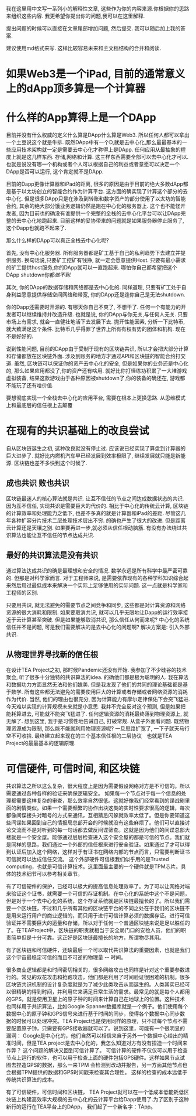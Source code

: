 
我在这里用中文写一系列小的解释性文章, 这些作为你的内容来源.你根据你的思路来组织这些内容. 我更希望你提出你的问题,我可以在这里解释.

提出问题的时候可以直接在文章尾部增加问题, 然后提交. 我可以随后加上我的答案.

建议使用md格式来写. 这样比较容易未来和主文档结构的合并和阅读.


# 如果Web3是一个iPad, 目前的通常意义上的dApp顶多算是一个计算器

# 什么样的App算得上是一个DApp
目前并没有什么权威的定义什么算是DApp什么算是Web3. 所以任何人都可以拿出一个土豆说这个就是牛排. 
既然DApp中有一个D,就是去中心化,那么最最基本的一些应用技术架构就一定是需要去中心化才称得上是DApp.
任何应用从最抽象的程度上就是这几样东西. 存储,网络和计算. 这三样东西需要全部可以去中心化才可以. 也就是说没有哪一个机构或者个人可以根据自己的利益或者意愿可以决定一个DApp是否可以运行, 这个肯定就不是DApp. 

目前的Dapp更像计算器和iPad的距离, 很多的原因是由于目前的绝大多数dApp都是基于以太坊创立的智能合约作为计算平台. 这方面的确实现了计算这个部分的去中心化. 但是很多DApp只是在涉及到转账和数字资产的部分使用了以太坊的智能合约, 其余的绝大部分饿业务逻辑仍然是跑在中心化的服务器上. 这个也不能怪开发者, 因为目前也的确没有谁提供一个完整的全栈的去中心化平台可以让DApp完整的去中心化地跑起来. 目前这样的妥协带来的问题就是如果服务器停止服务了, 这个Dapp也就跑不起来了.

那么什么样的DApp可以真正全栈去中心化呢?

首先, 没有中心化服务器. 所有服务器都是矿工基于自己的私利趋势下去建立并提供服务. 换句话说,只要矿工挖矿有钱挣, 就一定会愿意提供Host. 只要有最小需求的矿工提供host服务,你的DApp就可以一直跑起来. 哪怕你自己都希望把这个DApp shutdown你都*做不到*. 

其次, 你的DApp的数据存储和网络都是去中心化的. 同样道理, 只要有矿工处于自身利益愿意提供存储空间网络和带宽, 你的DApp还是连你自己是无法shutdown.

你的Dapp还需要时开源的. 有哪天你自己不爽了, 不想干了. 任何一个有能力的开发者可以继续维持并改造升级. 也就是说, 你的DApp与你无关,与任何人无关. 只要市场上有需求, 就会一直健壮地活下去发展下去. 抛开性能因素, 分析一下比特币, 就大致满足这个条件. 比特币几乎得罪了世界上所有有权有势的团体和机构. 现在不是好好的.

说到性能问题, 目前的DApp由于受制于现有的区块链共识, 所以才会把大部分计算和存储都放在区块链外面. 涉及到账务的地方才通过API和区块链的智能合约打交道. 虽然, 区块链可以保证你的资产去中心化的安全, 但是如果你的业务还是中心化的, 那么如果应用都没了,你的资产还有啥用. 就好比你打怪练功积累了一大堆游戏虚拟装备, 结果这款游戏由于各种原因被shutdown了,你的装备的确还在, 游戏都不能玩了还有啥价值.

要想彻底实现一个全栈去中心化的应用平台, 需要在根本上更换思路. 从思维模式上和最底层的信任根上去颠覆

# 在现有的共识基础上的改良尝试

自从区块链诞生之初, 这种改良就没有停止过. 应该说已经实现了算盘到计算器的巨大进步了. 就好比内燃机汽车早已经发展到效率极限了, 继续发展就只能是新能源. 区块链也差不多快到这个时候了. 
## 成也共识 败也共识

区块链最迷人的核心算法就是共识. 让互不信任的节点之间达成数据状态的共识. 因为互不信任, 实现共识是需要巨大的代价的. 相比于中心化的传统云计算, 区块链的计算效率和处理能力之低下, 也差不多真的就是计算器和iPad的差距. 尽管这几年各种扩容分片技术二层处理技术层出不穷. 的确也产生了很大的改进. 但是距离云计算还是天壤之别. 如果要再进一步,就必须从信任根动脑筋. 有没有办法绕过共识算法也能让互不信任的节点达成共识. 
## 最好的共识算法是没有共识
通过算法达成共识的确是最理想和安全的情况. 数学永远是所有科学中最严密可靠的. 但那是对科学家而言. 对于工程师来说, 是需要依靠现有的各种学科知识综合起来然后用过最低成本来解决一个实际上足够使用的实际问题. 这一点就是科学家和工程师的区别. 

只要用共识, 就无法避免的需要节点之间竞争和同步, 这些都是对计算资源和网络资源的很大消耗和限制. 如果要取消共识, 就可以几乎无限地让Dapp的运行效率接近于云计算甚至突破. 但是如果能够取消共识, 那么信任从何而来呢? 中心化的系统信任并不是问题, 可是我们需要解决的是去中心化的问题啊? 解决方案是: 引入外部共识. 

## 从物理世界寻找新的信任根

在设计TEA Project之初, 那时候Pandemic还没有开始. 我参加了不少硅谷的技术聚会, 听了很多十分独特的共识算法的idea. 的确他们都是极为聪明的人. 我在算法和数据功力方面显然无法和他们媲美. 但是我发现了他们的共同的理论基础都是基于数学. 所有这些都无法避免的需要使用巨大的计算或者存储或者网络资源的消耗作为代价. 当然, 他们的理由也很充分, 因为计算能力有摩尔定律保佑下会突飞猛进. 今天难以实现的计算规模未来就是小意思. 我并不完全反对这个预测, 但是如果把能耗算进去, 可能就不能突飞猛进了. 任何逻辑资源的消耗最终落到物理资源上, 就无解了. 想到这里, 我于是习惯性地告诫自己, 打破常规. 从盒子外面看问题. 既然物理资源成为限制, 那么能不能就利用物理资源呢? 一旦思路扩宽了, 一下子就天马行空不可收拾. 最终建立起来现在的三个基本信任根的二层协议　也就是TEA Project的最最基本的逻辑原理.

# 可信硬件, 可信时间, 和区块链

共识算法之所以这么复杂，很大程度上是因为需要假设网络对方是不可信的。所以需要通过各种各样的验证来确保逻辑安全。 如果每一个节点对于每一个信息的处理都需要这样复杂的审查，那么效率自然很低。这就好像我们经常看到的谍战剧里面的剧情类似。如果一个需要频繁的协作出块这类的实时性要求很高的逻辑，每次都像间谍接头对暗号的方式来通讯，互相猜忌闪躲就效率太低了。但是你要知道这些间谍如果回到自己的情报局总部开会的时候就没有这些麻烦了。他们可以直接讨论交流而不是对听到的每一句话都去做反间谍筛查。这就是因为他们的间谍总部大楼就是一个安全屋。能够通过层层检查进入这个安全屋的都是可信的节点。我们就是同样的思路，我们通过一个外部的信任根来进行安全验证。如果通过了才可以得到认证后加入这个网络，这样对于有证书在网络内部的节点而言，只需要判断证书可信就可以达成信任交流。 这个外部硬件可信根我们似乎用的是Trusted computing，也就是可信计算技术。这里面最主要的一个硬件就是TPM芯片。具体的技术细节可以参考相关章节。

有了可信硬件的保护，已经可以极大的提高信息处理效率了。为了可以让网络对端来验证这个证书，就需要一个可信的存证机制。在中心化的系统中这个不是问题，但是对于一个去中心化的系统，这个存证系统就是区块链最擅长的了。所以我们需要一个区块链，不过和几乎所有其他的区块链平台的不同之处在于我们的区块链不是用来运行用户的商业逻辑的，而只用于进行可信计算必须的数据存证。进行可信验证并不需要巨大的运量和存储，所以对于任何一个普通区块链来说是足以胜任的了。在TEAProject中，区块链的职责就相当于安全局门口的安检人员，他们的职责简单但是十分可靠。这正好是区块链最擅长的地方，所谓物尽其用。

有了区块链和可信硬件，还缺最后一个可以取代共识算法的重要因素，也就是我们这个宇宙最稳定可信的而且不可逆的物理量 -- 时间。

很多商业逻辑都是和时间密切相关的，很多网络攻击也同样是针对这个重要参数进行的。常见的双花攻击和抢跑攻击，他们都是利用了时间验证很困难的机制。很多区块链共识机制的设计复杂度就是为了减少此类攻击从而诞生的。人类其实已经可以很精确的得到时间，并利用它来满足日常生活的需求。最常见的就是每个人都用的GPS，就是使用卫星上的原子钟的时间来计算自己在地球上的位置。这种技术也同样用于共识算法，比如Google Spanner数据库就是一个例子。他们使用每个数据中心的原子钟和GPS信号来进行基于时间的同步，使得各个数据中心同步数据的时候可以处理冲突。TEA Project也是使用同样的原理，只不过每个节点不需要配置原子钟，只需要有GPS接收器就可以了。说到这里，可能有一个很明显的漏洞： Google是中心化的，他们自然可以相信来自于另外一个数据中心给出的精准时间，但是TEA project是去中心化的，我怎么知道对方有没有捏造一个时间来作弊？ 这个问题的解决又回到可信计算了。 可信计算的硬件不仅仅可以用于检查节点上运行的软件，也可以用于检查上面的硬件包括GPS硬件。这样如果节点试图去捏造GPS的数据，那么一来TPM 会检测到改动并报告，另一方面其他节点也会根据TPM提供的数据和GPS时间戳来检查其合理性。 这样的检查的成本远低于传统共识算法的成本。

有了可信硬件，可信时间和区块链， TEA Project就可以在一个低成本低能耗低区块链上构建高效率大规模的去中心化的云计算平台给Dapp使用了.为了区别于这种新行的运行在TEA平台上的DApp， 我们起了一个新名字：TApp。

